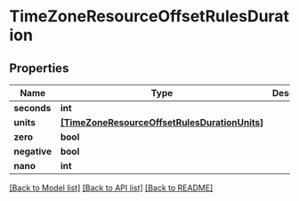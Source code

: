 # TimeZoneResourceOffsetRulesDuration

## Properties
Name | Type | Description | Notes
------------ | ------------- | ------------- | -------------
**seconds** | **int** |  | [optional] 
**units** | [**[TimeZoneResourceOffsetRulesDurationUnits]**](TimeZoneResourceOffsetRulesDurationUnits.md) |  | [optional] 
**zero** | **bool** |  | [optional] 
**negative** | **bool** |  | [optional] 
**nano** | **int** |  | [optional] 

[[Back to Model list]](../README.md#documentation-for-models) [[Back to API list]](../README.md#documentation-for-api-endpoints) [[Back to README]](../README.md)


